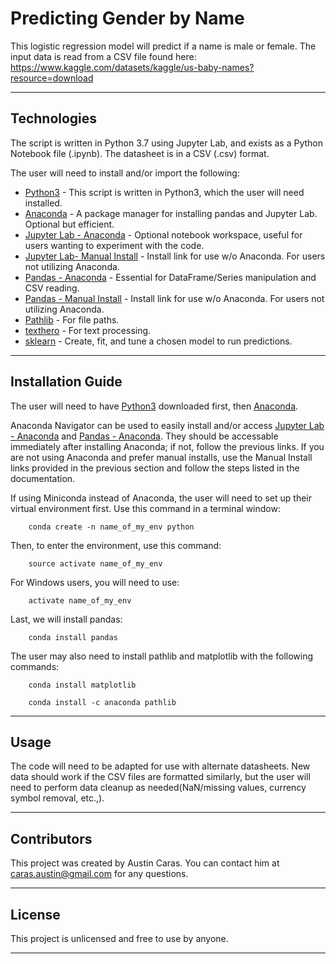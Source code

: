 # Predicting Gender by Name

This logistic regression model will predict if a name is male or female. The input data is read from a CSV file found here: https://www.kaggle.com/datasets/kaggle/us-baby-names?resource=download

---

## Technologies

The script is written in Python 3.7 using Jupyter Lab, and exists as a Python Notebook file (.ipynb). The datasheet is in a CSV (.csv) format.

The user will need to install and/or import the following:

* [Python3](https://www.python.org/downloads/) - This script is written in Python3, which the user will need installed.
* [Anaconda](https://docs.continuum.io/anaconda/) - A package manager for installing pandas and Jupyter Lab. Optional but efficient.
* [Jupyter Lab - Anaconda](https://anaconda.org/anaconda/jupyter) - Optional notebook workspace, useful for users wanting to experiment with the code.
* [Jupyter Lab- Manual Install](https://jupyterlab.readthedocs.io/en/stable/getting_started/installation.html) - Install link for use w/o Anaconda. For users not utilizing Anaconda.
* [Pandas - Anaconda](https://docs.anaconda.com/navigator/tutorials/pandas/) - Essential for DataFrame/Series manipulation and CSV reading. 
* [Pandas - Manual Install](https://pandas.pydata.org/docs/getting_started/install.html) - Install link for use w/o Anaconda. For users not utilizing Anaconda.
* [Pathlib](https://docs.python.org/3/library/pathlib.html) - For file paths.
* [texthero](https://pypi.org/project/texthero/) - For text processing.
* [sklearn](https://scikit-learn.org/stable/install.html) - Create, fit, and tune a chosen model to run predictions.

---

## Installation Guide

The user will need to have [Python3](https://www.python.org/downloads/) downloaded first, then [Anaconda](https://docs.continuum.io/anaconda/).

Anaconda Navigator can be used to easily install and/or access [Jupyter Lab - Anaconda](https://anaconda.org/anaconda/jupyter) and [Pandas - Anaconda](https://docs.anaconda.com/navigator/tutorials/pandas/). They should be accessable immediately after installing Anaconda; if not, follow the previous links. If you are not using Anaconda and prefer manual installs, use the Manual Install links provided in the previous section and follow the steps listed in the documentation.

If using Miniconda instead of Anaconda, the user will need to set up their virtual environment first. Use this command in a terminal window:

```
    conda create -n name_of_my_env python
```
Then, to enter the environment, use this command:
```
    source activate name_of_my_env
```
For Windows users, you will need to use:
```
    activate name_of_my_env
```
Last, we will install pandas:
```
    conda install pandas
```
The user may also need to install pathlib and matplotlib with the following commands:
```
    conda install matplotlib
```
```
    conda install -c anaconda pathlib
```

---

## Usage

The code will need to be adapted for use with alternate datasheets. New data should work if the CSV files are formatted similarly, but the user will need to perform data cleanup as needed(NaN/missing values, currency symbol removal, etc.,).


---

## Contributors

This project was created by Austin Caras. You can contact him at caras.austin@gmail.com for any questions.

---

## License

This project is unlicensed and free to use by anyone.

---
